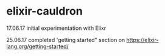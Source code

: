 # elixir-cauldron

17.06.17
initial experimentation with Elixr

25.06.17
completed 'getting started" section on https://elixir-lang.org/getting-started/
